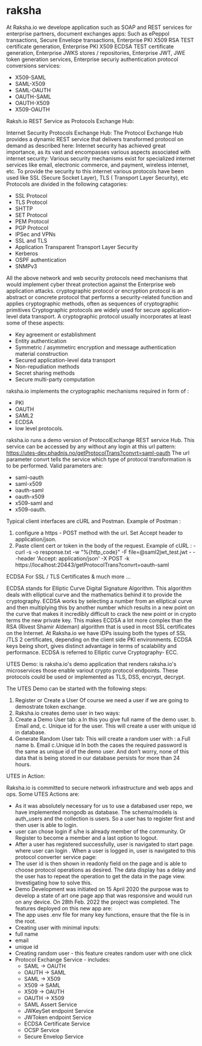 # raksha

At Raksha.io we develope application such as SOAP and REST services for enterprise partners, document exchanges apps:
Such as ePeppol transactions, Secure Envelope transactions, Enterprise PKI X509 RSA TEST certificate generation,
Enterprise PKI X509 ECDSA TEST certificate generation, Enterprise JWKS stores / repositories,
Enterprise JWT, JWE token generation services, Enterprise securiy authentication protocol conversions services:
  - X509-SAML
  - SAML-X509 
  - SAML-OAUTH 
  - OAUTH-SAML 
  - OAUTH-X509 
  - X509-OAUTH

Raksh.io REST Service as Protocols Exchange Hub:

Internet Security Protocols Exchange Hub: The Protocol Exchange Hub provides a dynamic REST service that delivers transformed protocol on demand as described here: Internet security has achieved great importance, as its vast and encompasses various aspects associated with internet security:
Various security mechanisms exist for specialized internet services like email, electronic commerce, and payment, wireless internet, etc.
To provide the security to this internet various protocols have been used like SSL (Secure Socket Layer), TLS ( Transport Layer Security), etc
Protocols are divided in the following catagories:
- SSL Protocol
- TLS Protocol
- SHTTP
- SET Protocol
- PEM Protocol
- PGP Protocol
- IPSec and VPNs
- SSL and TLS
- Application Transparent Transport Layer Security
- Kerberos
- OSPF authentication
- SNMPv3


All the above network and web security protocols need mechanisms that would implement cyber threat protection
against the Enterprise web application attacks.
cryptographic protocol or encryption protocol is an abstract or concrete protocol that performs a security-related
function and applies cryptographic methods, often as sequences of cryptographic primitives
Cryptographic protocols are widely used for secure application-level data transport. A cryptographic protocol 
usually incorporates at least some of these aspects:
- Key agreement or establishment
- Entity authentication
- Symmetric / asymmetirc  encryption and message authentication material construction
- Secured application-level data transport
- Non-repudiation methods
- Secret sharing methods
- Secure multi-party computation

raksha.io implements the cryptographic mechanisms required in form of : 
  -  PKI
  -  OAUTH
  -  SAML2 
  -  ECDSA 
  -  low level protocols. 


raksha.io runs a demo version of ProtocolExchange REST service Hub. This service can be accessed by any without any 
login at this url pattern: https://utes-dev.phadnis.no/getProtocolTrans?convrt=saml-oauth The url parameter convrt 
tells the service which type of protocol transformation is to be performed. Valid parameters are: 
  - saml-oauth
  - saml-x509 
  - oauth-saml 
  - oauth-x509 
  - x509-saml and 
  - x509-oauth. 


Typical client interfaces are cURL and Postman. Example of Postman : 
  1. configure a https - POST method with the url. Set Accept header to application/json. 
  2. Paste client cert or token in the body of the request. Example of cURL : 
    - curl -s -o response.txt -w "%{http_code}" -F file=@saml2jwt_test.jwt 
    -   --header 'Accept: application/json' -X POST -k https://localhost:20443/getProtocolTrans?convrt=oauth-saml


ECDSA For SSL / TLS Certificates & much more …

ECDSA stands for Elliptic Curve Digital Signature Algorithm. This algorithm deals with elliptical curve 
and the mathematics behind it to provide the cryptography. ECDSA works by selecting a number from an 
elliptical curve and then multiplying this by another number which results in a new point on the curve 
that makes it incredibly difficult to crack the new point or in crypto terms the new private key. 
This makes ECDSA a lot more complex than the RSA (Rivest Shamir Aldeman) algorithm that is used in 
most SSL certificates on the Internet. At Raksha.io we have IDPs issuing both the types of SSL /TLS 2 
certificates, depending on the client side PKI environments. ECDSA keys being short, gives distinct 
advantage in terms of scalability and performance. ECDSA is referred to Elliptic curve Cryptography- ECC.


UTES Demo: is raksha.io's demo application that renders raksha.io's microservices those enable variout
crypto protocol endpoints. These protocols could be used or implemented as TLS, DSS, encrypt, decrypt.

The UTES Demo can be started with the following steps:

1. Register or Create a User
Of course we need a user if we are going to demostrate token exchange.
1. Raksha.io creates demo user in two ways:
2. Create a Demo User tab:
  a.In this you give full name of the demo user.
  b. Email and,
  c. Unique id for the user.
  This will create a user with unique id in
  database.
3. Generate Random User tab:
 This will create a random user with :
  a.Full name
  b. Email
  c.Unique id
In both the cases the required password is
the same as unique id of the demo user.
And don’t worry, none of this data that is
being stored in our database persists for more
than 24 hours.

UTES in Action:

Raksha.io is committed to secure network infrastructure and web apps and ops. Some UTES Actions are:
  * As it was absolutely necessary for us to use a databased user repo, we have implemented mongodb as database. The
    schema/models is auth_users and the collection is users. So a user has to register first and then user is able to login.
  * user can chose login if s/he is already member of the community. Or Register to become a member and a last option
    to logout.
  * After a user has registered successfully, user is navigated to start page. where user can login . When a user is logged in,
    user is navigated to this protocol converter service page:
  * The user id is then shown in readonly field on the page and is able to choose protocol operations as desired. The data
    display has a delay and the user has to repeat the operation to get the data in the page view. Investigating how to
    solve this.
  * Demo Development was initiated on 15 April 2020 the purpose was to develop a state of art one page app that was 
    responsive and would run on any device. On 28th Feb. 2022 the project was completed. The features deployed on this
new app are:
  * The app uses .env file for many key functions, ensure that the file is in the root.
  * Creating user with minimal inputs:
  * full name
  * email
  * unique id
  * Creating random user - this feature creates random user with one click
  * Protocol Exchange Service - includes:
    * SAML -> OAUTH
    * OAUTH -> SAML
    * SAML -> X509
    * X509 -> SAML
    * X509 -> OAUTH
    * OAUTH -> X509
    * SAML Assert Service
    * JWKeySet endpoint Service
    * JWToken endpoint Service
    * ECDSA Certificate Service
    * OCSP Service
    * Secure Envelop Service

 
